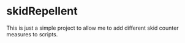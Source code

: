 # skidRepellent

This is just a simple project to allow me to add different skid counter measures to scripts.
